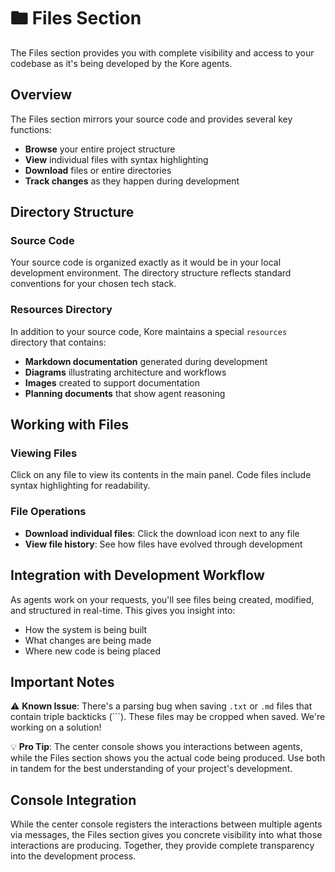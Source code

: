 # 🖿 Files Section

The Files section provides you with complete visibility and access to your codebase as it's being developed by the Kore agents.

## Overview

The Files section mirrors your source code and provides several key functions:

- **Browse** your entire project structure
- **View** individual files with syntax highlighting
- **Download** files or entire directories
- **Track changes** as they happen during development

## Directory Structure

### Source Code

Your source code is organized exactly as it would be in your local development environment. The directory structure reflects standard conventions for your chosen tech stack.

### Resources Directory

In addition to your source code, Kore maintains a special `resources` directory that contains:

- **Markdown documentation** generated during development
- **Diagrams** illustrating architecture and workflows
- **Images** created to support documentation
- **Planning documents** that show agent reasoning

## Working with Files

### Viewing Files

Click on any file to view its contents in the main panel. Code files include syntax highlighting for readability.

### File Operations

- **Download individual files**: Click the download icon next to any file
- **View file history**: See how files have evolved through development

## Integration with Development Workflow

As agents work on your requests, you'll see files being created, modified, and structured in real-time. This gives you insight into:

- How the system is being built
- What changes are being made
- Where new code is being placed

## Important Notes

⚠️ **Known Issue**: There's a parsing bug when saving `.txt` or `.md` files that contain triple backticks (```). These files may be cropped when saved. We're working on a solution!

💡 **Pro Tip**: The center console shows you interactions between agents, while the Files section shows you the actual code being produced. Use both in tandem for the best understanding of your project's development.

## Console Integration

While the center console registers the interactions between multiple agents via messages, the Files section gives you concrete visibility into what those interactions are producing. Together, they provide complete transparency into the development process.